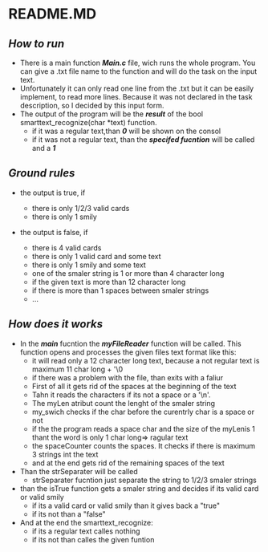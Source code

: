 # **README.MD** 
## ***How to run***
- There is a main function ***Main.c*** file, wich runs the whole program. You can give a .txt file name to the function and will do the task on the input text.
- Unfortunately it can only read one line from the .txt but it can be easily implement, to read more lines. Because it was not declared in the task description, so I decided by this input form.
- The output of the program will be the ***result*** of the bool smarttext_recognize(char *text) function.
    - if it was a regular text,than ***0*** will be shown on the consol
    - if it was not a regular text, than the ***specifed fucntion*** will be called and a ***1***
 ## ***Ground rules***
- the output is true, if
   -  there is only 1/2/3 valid cards
   -  there is only 1 smily
   
-  the output is false, if
   - there is 4 valid cards
   - there is only 1 valid card and some text
   - there is only 1 smily  and some text
   - one of the smaler string is 1 or more than 4 character long
   - if the given text is more than 12 character long
   - if there is more than 1 spaces between smaler strings
   - ...
## ***How does it works***
-  In the ***main*** fucntion the ***myFileReader*** function will be called. This function opens and processes the given files text format like this:    
    -  it will read only a 12 character long text, because a not regular text is maximum 11 char long + '\0
    -  if there was a problem with the file, than exits with a faliur
    -  First of all it gets rid of the spaces at the beginning of the text
    -  Tahn it reads the characters if its not a space or a '\n'.
    -  The myLen atribut count the lenght of the smaler string
    -  my_swich checks if the char before the curentrly char is a space or not
      - if the the program reads a space char and the size of the  myLenis 1 thant the word is only 1 char long=> ragular text
    - the spaceCounter counts the spaces. It checks if there is maximum 3 strings int the text
    -  and at the end gets rid of the remaining spaces of the text
-  Than the strSeparater will be called
    - strSeparater fucntion just separate the string to 1/2/3 smaler strings
- than the isTrue function gets a smaler string and decides if its  valid card or valid smily
  - if its a valid card or valid smily than it gives back a "true"
  - if its not than a "false"
- And at the end the  smarttext_recognize:  
  - if its a regular text calles nothing
  - if its not than calles the given funtion 
